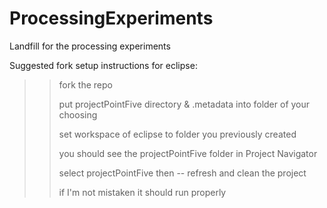 ProcessingExperiments
=====================

Landfill for the processing experiments

Suggested fork setup instructions for eclipse:
>> fork the repo
>>
>> put projectPointFive directory & .metadata into folder of your choosing
>>
>> set workspace of eclipse to folder you previously created
>>
>> you should see the projectPointFive folder in Project Navigator
>>
>> select projectPointFive then -- refresh and clean the project
>>
>> if I'm not mistaken it should run properly
